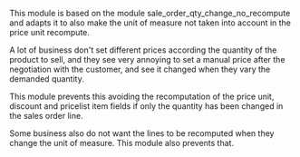 This module is based on the module sale_order_qty_change_no_recompute
and adapts it to also make the unit of measure not taken into account
in the price unit recompute.

A lot of business don't set different prices according the quantity of
the product to sell, and they see very annoying to set a manual price
after the negotiation with the customer, and see it changed when they
vary the demanded quantity.

This module prevents this avoiding the recomputation of the price unit,
discount and pricelist item fields if only the quantity has been changed
in the sales order line.

Some business also do not want the lines to be recomputed when they 
change the unit of measure. This module also prevents that.
